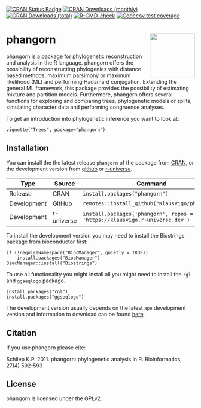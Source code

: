 
<!-- README.md is generated from README.Rmd. Please edit that file -->
<!-- badges: start -->

[![CRAN Status
Badge](https://www.r-pkg.org/badges/version/phangorn)](https://cran.r-project.org/package=phangorn)
[![CRAN Downloads
(monthly)](https://cranlogs.r-pkg.org/badges/phangorn)](https://cran.r-project.org/package=phangorn)
[![CRAN Downloads
(total)](https://cranlogs.r-pkg.org/badges/grand-total/phangorn)](https://cran.r-project.org/package=phangorn)
[![R-CMD-check](https://github.com/KlausVigo/phangorn/actions/workflows/R-CMD-check.yaml/badge.svg)](https://github.com/KlausVigo/phangorn/actions/workflows/R-CMD-check.yaml)
[![Codecov test
coverage](https://codecov.io/gh/KlausVigo/phangorn/branch/master/graph/badge.svg)](https://app.codecov.io/github/KlausVigo/phangorn?branch=master)
<!-- badges: end -->

# phangorn <img src='man/figures/logo.png' align="right" width="120" />

phangorn is a package for phylogenetic reconstruction and analysis in
the R language. phangorn offers the possibility of reconstructing
phylogenies with distance based methods, maximum parsimony or maximum
likelihood (ML) and performing Hadamard conjugation. Extending the
general ML framework, this package provides the possibility of
estimating mixture and partition models. Furthermore, phangorn offers
several functions for exploring and comparing trees, phylogenetic models
or splits, simulating character data and performing congruence analyses.

To get an introduction into phylogenetic inference you want to look at:

    vignette("Trees", package="phangorn")

## Installation

You can install the the latest release `phangorn` of the package from
[CRAN](https://CRAN.R-project.org/package=phangorn), or the development
version from [github](https://github.com/KlausVigo/phangorn) or
[r-universe](https://klausvigo.r-universe.dev/phangorn).

| Type | Source | Command |
|----|----|----|
| Release | CRAN | `install.packages("phangorn")` |
| Development | GitHub | `remotes::install_github("KlausVigo/phangorn")` |
| Development | r-universe | `install.packages('phangorn', repos = 'https://klausvigo.r-universe.dev')` |

To install the development version you may need to install the
Biostrings package from bioconductor first:

    if (!requireNamespace("BiocManager", quietly = TRUE))
        install.packages("BiocManager")
    BiocManager::install("Biostrings")

To use all functionality you might install all you might need to install
the `rgl` and `ggseqlogo` package.

    install.packages("rgl")
    install.packages("ggseqlogo")

The development version usually depends on the latest `ape` development
version and information to download can be found
[here](https://emmanuelparadis.github.io/ape_installation.html).

## Citation

If you use phangorn please cite:

Schliep K.P. 2011. phangorn: phylogenetic analysis in R. Bioinformatics,
27(4) 592-593

## License

phangorn is licensed under the GPLv2.
